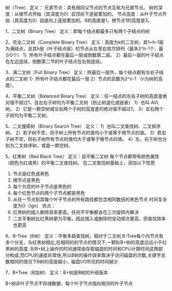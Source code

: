 树（Tree）
定义：
兄弟节点：具有相同父节点的节点互称为兄弟节点。
树的深度：从根节点开始（其深度为0）自顶向下逐层累加的。
节点高度：从叶子节点开始（其高度为0）自底向上逐层累加的。6的高度是1，根节点1的高度是3。


1、二叉树（Binary Tree）
定义：即每个结点都最多只有两个子结点的树


2、完全二叉树（Complete Binary Tree）
定义：高度为k的二叉树，其1~h-1层为满结点，且其h层（叶子结点层）的节点从左至右依次排列（最多2^h-1个，最少0个）
1）所有叶子结点都在最后一层或倒数第二层。
2）最后一层的叶子结点在左边连续，倒数第二节的叶子结点在右侧连续。


3、满二叉树（Full Binary Tree）
定义：除最后一层外，每个结点都有左右子结点的二叉树
1）所有叶子结点都在最后一层
2）节点的总数为2^n-1 （n为树的高度）。


4、平衡二叉树（Balanced Binary Tree）
定义：任一结点的左右子树的高度差绝对值不超过1，且左右子树均为平衡二叉树（防止树退化成链表）
1）也叫 AVL 树。
2）它是一颗空树或左右两个子树的高度差的绝对值不超过1。
3）左右两个子树均为平衡二叉树。


5、二叉搜索树（Binary Search Tree）
定义：
1）也叫二叉查找树、二叉排序树。
2）若子树不空，则子树上所有节点的值均小于或等于根节点的值。
3）若右子树不空，则右子树所有节点的值均大于或等于根节点的值。
4）左、右子树也分别为二叉排序树，或是一颗空树。


5、红黑树（Red Black Tree）
定义：自平衡二叉树
每个节点都带有颜色属性（颜色为红或黑）的平衡二叉查找树。
在二叉查找树基础上，添加以下性质
1. 节点是红色或黑色
2. 根节点是黑色
3. 每个为空的叶子节点是黑色的
4. 每个红色节点的两个子节点都是黑色
5. 从任一节点到其每个叶子节点的所有路径都包含相同数目的黑色节点
时间复杂度为O（lgn）
优点：
1. 红黑树的插入删除效率更高，任何不平衡都会在三次旋转内解决
2. 二叉平衡树比红黑树更为平衡，因此插入或删除时变动频次更高，但查找效率也更高


6、B-Tree（B树）
定义：平衡多路查找树，相对于二叉树,B-Tree每个内节点有多个分支，与红黑树相比,在相同的的节点的情况下,一颗B/B+树的高度远远小于红黑树的高度.
B/B+树上操作的时间通常由存取磁盘的时间和CPU计算时间这两部分构成,而CPU的速度非常快,所以B树的操作效率取决于访问磁盘的次数,关键字总数相同的情况下B树的高度越小，磁盘I/O所花的时间越少.
                                   

7、B+Tree（B加树）
定义：B+树是B树的升级版本

B+树非叶子节点不存储数据，每个叶子节点指向相邻的叶子节点
